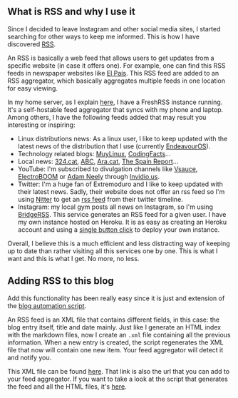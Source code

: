 <!--name:Adding an RSS feed to this blog_-->
<!--pubdate:2020/08/05_-->
<!--moddate:2020/08/05_-->
<!--icon:rss_-->

## What is RSS and why I use it

Since I decided to leave Instagram and other social media sites, I started searching for other ways to keep me informed. This is how I have discovered [RSS](https://en.wikipedia.org/wiki/RSS). 

An RSS is basically a web feed that allows users to get updates from a specific website (in case it offers one). For example, one can find this RSS feeds in newspaper websites like [El País](https://servicios.elpais.com/rss/). This RSS feed are added to an RSS aggregator, which basically aggregates multiple feeds in one location for easy viewing. 

In my home server, as I explain [here](https://marcalv.com/blog/000thiswebsite), I have a FreshRSS instance running. It's a self-hostable feed aggregator that syncs with my phone and laptop. Among others, I have the following feeds added that may result you interesting or inspiring:

* Linux distributions news: As a linux user, I like to keep updated with the latest news of the distribution that I use (currently [EndeavourOS](https://endeavouros.com/feed/)).
* Technology related blogs:  [MuyLinux](https://www.muylinux.com/feed/), [CodingFacts](https://codingfactsblog.wordpress.com/feed/)...
* Local news: [324.cat](https://api.ccma.cat/noticies?_format=rss&origen=frontal&frontal=n324-portada-noticia&version=2.0), [ABC](https://www.abc.es/rss/feeds/abcPortada.xml), [Ara.cat](https://www.ara.cat/rss/latest/), [The Spain Report](https://www.thespainreport.es/es/rss)...
* YouTube: I'm subscribed to divulgation channels like [Vsauce](https://invidio.us/feed/channel/UC6nSFpj9HTCZ5t-N3Rm3-HA), [ElectroBOOM](https://invidio.us/feed/channel/UCJ0-OtVpF0wOKEqT2Z1HEtA) or [Adam Neely](https://invidio.us/feed/channel/UCnkp4xDOwqqJD7sSM3xdUiQ) through [Invidio.us](https://invidio.us).
* Twitter: I'm a huge fan of Extremoduro and I like to keep updated with their latest news. Sadly, their website does not offer an rss feed so I'm using [Nitter](https://nitter.net) to get an [rss feed](https://nitter.net/Oficina_Extremo/rss) from their twitter timeline. 
* Instagram: my local gym posts all news on Instagram, so I'm using [BridgeRSS](https://github.com/RSS-Bridge/rss-bridge). This service generates an RSS feed for a given user. I have my own instance hosted on Heroku. It is as easy as creating an Heroku account and using a [single button click](https://github.com/RSS-Bridge/rss-bridge#deploy) to deploy your own instance. 

Overall, I believe this is a much efficient and less distracting way of keeping up to date than rather visiting all this services one by one. This is what I want and this is what I get. No more, no less.

## Adding RSS to this blog

Add this functionality has been really easy since it is just and extension of the [blog automation script](https://marcalv.com/blog/001blogautomation).

An RSS feed is an XML file that contains different fields, in this case: the blog entry itself, title and date mainly. Just like I generate an HTML index with the markdown files, now I create an `.xml` file containing all the previous information. When a new entry is created, the script regenerates the XML file that now will contain one new item. Your feed aggregator will detect it and notify you. 

This XML file can be found [here](https://marcalv.com/blog/rss.xml). That link is also the url that you can add to your feed aggregator. If you want to take a look at the script that generates the feed and all the HTML files, it's [here](https://github.com/marcalv/mywebpage/blob/master/blog/convert.sh).